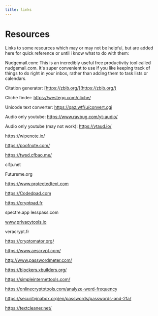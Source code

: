 ```yaml
---
title: links
---
```


# Resources

Links to some resources which may or may not be helpful, but are added here for quick reference or until i know what to do with them:

Nudgemail.com: 
This is an incredibly useful free productivity tool called nudgemail.com. It's super convenient to use if you like keeping track of things to do right in your inbox, rather than adding them to task lists or calendars.

Citation generator: [https://zbib.org/](https://zbib.org/)

Cliche finder: https://westegg.com/cliche/

Unicode text converter: https://qaz.wtf/u/convert.cgi

Audio only youtube: https://www.ravbug.com/yt-audio/

Audio only youtube (may not work): https://ytaud.io/

https://wipenote.io/

https://poofnote.com/

https://twsd.cfbao.me/

cl1p.net

Futureme.org

https://www.protectedtext.com

https://Codedpad.com

https://cryptpad.fr

spectre.app
lesspass.com

www.privacytools.io

veracrypt.fr

https://cryptomator.org/

https://www.aescrypt.com/

http://www.passwordmeter.com/

https://blockers.xbuilders.org/

https://simpleinternettools.com/

https://onlinecryptotools.com/analyze-word-frequency

https://securityinabox.org/en/passwords/passwords-and-2fa/

https://textcleaner.net/
